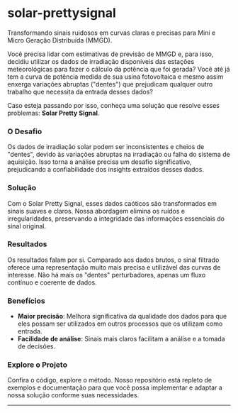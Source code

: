 # solar-prettysignal
Transformando sinais ruidosos em curvas claras e precisas para Mini e Micro Geração Distribuída (MMGD).

Você precisa lidar com estimativas de previsão de MMGD e, para isso, decidiu utilizar os dados de irradiação disponíveis das estações meteorológicas para fazer o cálculo da potência que foi gerada? Você até já tem a curva de potência medida de sua usina fotovoltaica e mesmo assim enxerga variações abruptas ("dentes") que prejudicam qualquer outro trabalho que necessita da entrada desses dados?

Caso esteja passando por isso, conheça uma solução que resolve esses problemas: **Solar Pretty Signal**.

### O Desafio

Os dados de irradiação solar podem ser inconsistentes e cheios de "dentes", devido às variações abruptas na irradiação ou falha do sistema de aquisição. Isso torna a análise precisa um desafio significativo, prejudicando a confiabilidade dos insights extraídos desses dados.

### Solução

Com o Solar Pretty Signal, esses dados caóticos são transformados em sinais suaves e claros. Nossa abordagem elimina os ruídos e irregularidades, preservando a integridade das informações essenciais do sinal original.

### Resultados

Os resultados falam por si. Comparado aos dados brutos, o sinal filtrado oferece uma representação muito mais precisa e utilizável das curvas de interesse. Não há mais os "dentes" perturbadores, apenas um fluxo contínuo e coerente de dados.

### Benefícios

- **Maior precisão**: Melhora significativa da qualidade dos dados para que eles possam ser utilizados em outros processos que os utilizam como entrada.
- **Facilidade de análise**: Sinais mais claros facilitam a análise e a tomada de decisões.

### Explore o Projeto

Confira o código, explore o método. Nosso repositório está repleto de exemplos e documentação para que você possa implementar e adaptar a nossa solução conforme suas necessidades.

---

